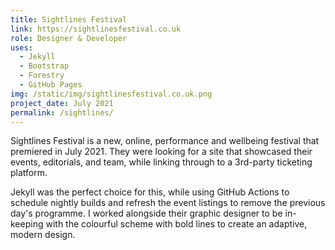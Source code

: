 ```yaml
---
title: Sightlines Festival
link: https://sightlinesfestival.co.uk
role: Designer & Developer
uses:
  - Jekyll
  - Bootstrap
  - Forestry
  - GitHub Pages
img: /static/img/sightlinesfestival.co.uk.png
project_date: July 2021
permalink: /sightlines/
--- 
```


Sightlines Festival is a new, online, performance and wellbeing festival that premiered in July 2021. They were looking for a site that showcased their events, editorials, and team, while linking through to a 3rd-party ticketing platform.

Jekyll was the perfect choice for this, while using GitHub Actions to schedule nightly builds and refresh the event listings to remove the previous day's programme. I worked alongside their graphic designer to be in-keeping with the colourful scheme with bold lines to create an adaptive, modern design.